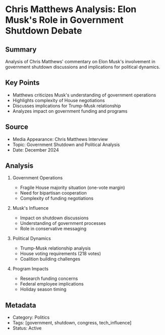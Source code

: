 # Chris Matthews Analysis: Elon Musk's Role in Government Shutdown Debate

## Summary
Analysis of Chris Matthews' commentary on Elon Musk's involvement in government shutdown discussions and implications for political dynamics.

## Key Points
- Matthews criticizes Musk's understanding of government operations
- Highlights complexity of House negotiations
- Discusses implications for Trump-Musk relationship
- Analyzes impact on government funding and programs

## Source
- Media Appearance: Chris Matthews Interview
- Topic: Government Shutdown and Political Analysis
- Date: December 2024

## Analysis
1. Government Operations
   - Fragile House majority situation (one-vote margin)
   - Need for bipartisan cooperation
   - Complexity of funding negotiations

2. Musk's Influence
   - Impact on shutdown discussions
   - Understanding of government processes
   - Role in conservative messaging

3. Political Dynamics
   - Trump-Musk relationship analysis
   - House voting requirements (218 votes)
   - Coalition building challenges

4. Program Impacts
   - Research funding concerns
   - Federal employee implications
   - Holiday season timing

## Metadata
- Category: Politics
- Tags: [government, shutdown, congress, tech_influence]
- Status: Active
